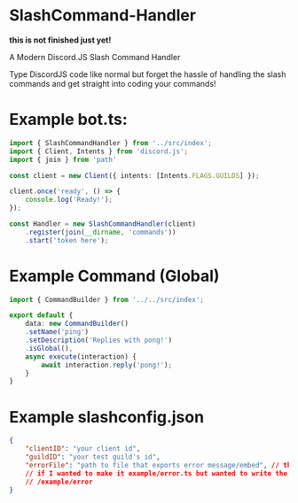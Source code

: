 # SlashCommand-Handler

**this is not finished just yet!**

A Modern Discord.JS Slash Command Handler

Type DiscordJS code like normal but forget the hassle of handling the slash commands and get straight into coding your commands!

# Example bot.ts:

```ts
import { SlashCommandHandler } from '../src/index';
import { Client, Intents } from 'discord.js';
import { join } from 'path'

const client = new Client({ intents: [Intents.FLAGS.GUILDS] });

client.once('ready', () => {
    console.log('Ready!');
});

const Handler = new SlashCommandHandler(client)
    .register(join(__dirname, 'commands')) 
    .start('token here');
```
# Example Command (Global)

```ts
import { CommandBuilder } from '../../src/index';

export default {
    data: new CommandBuilder()
	.setName('ping')
	.setDescription('Replies with pong!')
	.isGlobal(),
    async execute(interaction) {
    	await interaction.reply('pong!');
    }
}
```

# Example slashconfig.json

```json
{
    "clientID": "your client id",
    "guildID": "your test guild's id",
    "errorFile": "path to file that exports error message/embed", // the path has to be considered from where you ran, for example:
    // if I wanted to make it example/error.ts but wanted to write the run command from this directory, We would set it as:
    // /example/error
}
```
